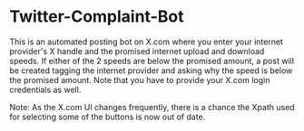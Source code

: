# Twitter-Complaint-Bot
This is an automated posting bot on X.com where you enter your internet provider's X handle and the promised internet upload and download speeds. If either of the 2 speeds are below the promised amount, a post will be created tagging the internet provider and asking why the speed is below the promised amount. Note that you have to provide your X.com login credentials as well.

Note: As the X.com UI changes frequently, there is a chance the Xpath used for selecting some of the buttons is now out of date.
